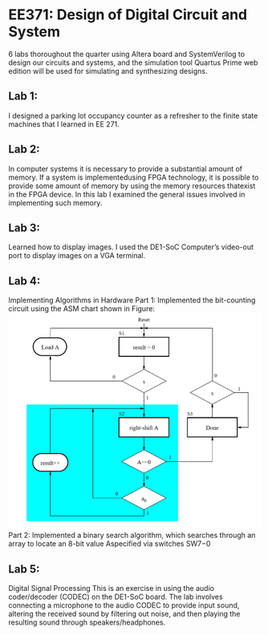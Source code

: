 # EE371: Design of Digital Circuit and System

6 labs thoroughout the quarter using Altera board and SystemVerilog to design our circuits and systems, and the simulation tool Quartus Prime web edition will be used for simulating and synthesizing designs.

## Lab 1: 
I designed a parking lot occupancy counter as a refresher to the finite state machines that I learned in EE 271.

## Lab 2: 
In computer systems it is necessary to provide a substantial amount of memory. If a system is implementedusing FPGA technology, it is possible to provide some amount of memory by using the memory resources thatexist in the FPGA device. In this lab I examined the general issues involved in implementing such memory.

## Lab 3: 
Learned how to display images. I used the DE1-SoC Computer’s video-out port to display images on a VGA terminal.

## Lab 4:
Implementing Algorithms in Hardware
Part 1: Implemented the bit-counting circuit using the ASM chart shown in Figure:
![ASMD](https://github.com/tungfang/EE371/blob/master/lab_pic/asmd.PNG)
Part 2: Implemented a binary search algorithm, which searches through an array to locate an 8-bit value Aspecified via switches SW7−0

## Lab 5: 
Digital Signal Processing
This is an exercise in using the audio coder/decoder (CODEC) on the DE1-SoC board. The lab involves connecting a microphone to the audio CODEC to provide input sound, altering the received sound by filtering out noise, and then playing the resulting sound through speakers/headphones. 
